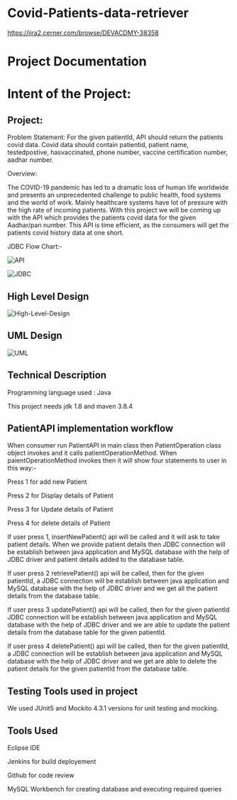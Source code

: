 # Covid-Patients-data-retriever
https://jira2.cerner.com/browse/DEVACDMY-38358


# Project Documentation

# Intent of the Project:
## Project:

Problem Statement:
For the given patientId, API should return the patients covid data.  Covid data should contain patientid, patient name, testedpostive, hasvaccinated, phone number, vaccine certification number, aadhar number.

Overview:

The COVID-19 pandemic has led to a dramatic loss of human life worldwide and presents an unprecedented challenge to public health, food systems and the world of work. Mainly healthcare systems have lot of pressure with the high rate of incoming patients. With this project we will be coming up with the API which provides the patients covid data for the given Aadhar/pan number.  This API is time efficient, as the consumers will get the patients covid history data at one short.

JDBC Flow Chart:-


![API](https://user-images.githubusercontent.com/97604594/164281350-c5a71a15-fabf-458a-8010-cbd7a35689a6.jpg)


![JDBC](https://user-images.githubusercontent.com/97604594/164281399-934af7b4-f81b-4916-b331-971ddafd994e.jpg)

## High Level Design

![High-Level-Design](https://user-images.githubusercontent.com/97604594/164281688-9a6dd291-366b-4a8c-ab23-28a88c0678cf.jpg)


## UML Design

![UML](https://user-images.githubusercontent.com/97604594/164281592-0ebf0851-4af7-464f-8722-db5b416e1633.jpg)






## Technical Description

Programming language used : Java

This project needs jdk 1.8 and maven 3.8.4

## PatientAPI implementation workflow

When consumer run PatientAPI in main class then PatientOperation class object invokes and it calls patientOperationMethod. When paientOperationMethod invokes then it will show four statements to user in this way:-

Press 1 for add new Patient

Press 2 for Display details of Patient

Press 3 for Update details of Patient

Press 4 for delete details of Patient

If user press 1, insertNewPatient() api will be called and it will ask to take patient details. When we provide patient details then JDBC connection will be establish between java application and MySQL database with the help of JDBC driver and patient details added to the database table.

If user press 2 retrievePatient() api will be called, then for the given patientId, a JDBC connection will be establish between java application and MySQL database with the help of JDBC driver and we get all the patient details from the database table.

If user press 3 updatePatient() api will be called, then for the given patientId JDBC connection will be establish between java application and MySQL database with the help of JDBC driver and we are able to update the patient details from the database table for the given patientId.

If user press 4 deletePatient() api will be called, then for the given patientId, a JDBC connection will be establish between java application and MySQL database with the help of JDBC driver and we get are able to delete the patient details for the given patientId from the database table.

## Testing Tools used in project

We used JUnit5 and Mockito 4.3.1 versions for unit testing and mocking.

## Tools Used

Eclipse IDE 

Jenkins for build deployement

Github for code review

MySQL Workbench for creating database and executing required queries
